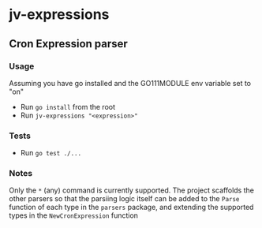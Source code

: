 # jv-expressions

## Cron Expression parser

### Usage

Assuming you have go installed and the GO111MODULE env variable set to "on" 

- Run `go install` from the root
- Run `jv-expressions "<expression>"`

### Tests

- Run `go test ./...`

### Notes

Only the `*` (any) command is currently supported. The project scaffolds the other parsers so that the parsiing logic itself can be added to the `Parse` function of each type in the `parsers` package, and extending the supported types in the `NewCronExpression` function

